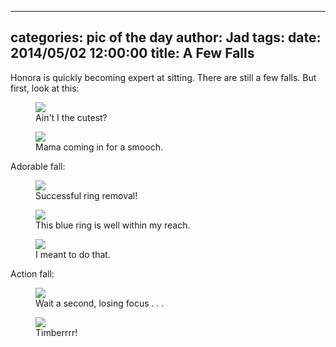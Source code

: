 
---
categories: pic of the day
author: Jad
tags: 
date: 2014/05/02 12:00:00
title: A Few Falls
---
Honora is quickly becoming expert at sitting.  There are still a few falls.  But first, look at this:


<figure>
<img src="/img/2014/05/02/img_20140502143332_medium.jpg" />
<figcaption>Ain't I the cutest?</figcaption>
</figure>

<figure>
<img src="/img/2014/05/02/img_20140502143310_medium.jpg" />
<figcaption>Mama coming in for a smooch.</figcaption>
</figure>

Adorable fall:
<figure>
<img src="/img/2014/05/02/img_20140502150017_medium.jpg" />
<figcaption>Successful ring removal!</figcaption>
</figure>

<figure>
<img src="/img/2014/05/02/img_8182_medium.jpg" />
<figcaption>This blue ring is well within my reach.</figcaption>
</figure>

<figure>
<img src="/img/2014/05/02/img_8184_medium.jpg" />
<figcaption>I meant to do that.</figcaption>
</figure>

Action fall:
<figure>
<img src="/img/2014/05/02/img_8190_medium.jpg" />
<figcaption>Wait a second, losing focus . . .</figcaption>
</figure>
<figure>
<img src="/img/2014/05/02/img_8191_medium.jpg" />
<figcaption>Timberrrr!</figcaption>
</figure>
